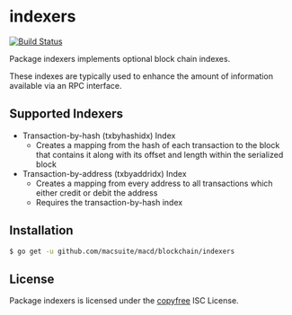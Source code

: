 indexers
========

[![Build Status](https://travis-ci.org/macsuite/macd.png?branch=master)](https://travis-ci.org/macsuite/macd)

Package indexers implements optional block chain indexes.

These indexes are typically used to enhance the amount of information available
via an RPC interface.

## Supported Indexers

- Transaction-by-hash (txbyhashidx) Index
  - Creates a mapping from the hash of each transaction to the block that
    contains it along with its offset and length within the serialized block
- Transaction-by-address (txbyaddridx) Index
  - Creates a mapping from every address to all transactions which either credit
    or debit the address
  - Requires the transaction-by-hash index

## Installation

```bash
$ go get -u github.com/macsuite/macd/blockchain/indexers
```

## License

Package indexers is licensed under the [copyfree](http://copyfree.org) ISC
License.
